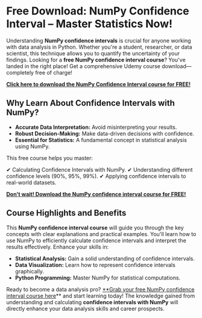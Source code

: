 # Free Download: NumPy Confidence Interval – Master Statistics Now!

Understanding **NumPy confidence intervals** is crucial for anyone working with data analysis in Python. Whether you're a student, researcher, or data scientist, this technique allows you to quantify the uncertainty of your findings. Looking for a **free NumPy confidence interval course**? You've landed in the right place! Get a comprehensive Udemy course download— completely free of charge!

[**Click here to download the NumPy Confidence Interval course for FREE!**](https://udemywork.com/numpy-confidence-interval)

## Why Learn About Confidence Intervals with NumPy?

*   **Accurate Data Interpretation:**  Avoid misinterpreting your results.
*   **Robust Decision-Making:** Make data-driven decisions with confidence.
*   **Essential for Statistics:** A fundamental concept in statistical analysis using NumPy.

This free course helps you master:

✔ Calculating Confidence Intervals with NumPy.
✔ Understanding different confidence levels (90%, 95%, 99%).
✔ Applying confidence intervals to real-world datasets.

[**Don't wait! Download the NumPy confidence interval course for FREE!**](https://udemywork.com/numpy-confidence-interval)

## Course Highlights and Benefits

This **NumPy confidence interval course** will guide you through the key concepts with clear explanations and practical examples. You'll learn how to use NumPy to efficiently calculate confidence intervals and interpret the results effectively. Enhance your skills in:

*   **Statistical Analysis:**  Gain a solid understanding of confidence intervals.
*   **Data Visualization:** Learn how to represent confidence intervals graphically.
*   **Python Programming:** Master NumPy for statistical computations.

Ready to become a data analysis pro? [**Grab your free NumPy confidence interval course here](https://udemywork.com/numpy-confidence-interval)** and start learning today! The knowledge gained from understanding and calculating **confidence intervals with NumPy** will directly enhance your data analysis skills and career prospects.
